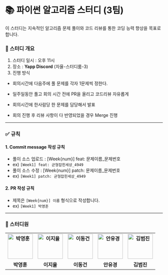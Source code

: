 # 📚 파이썬 알고리즘 스터디 (3팀)
이 스터디는 지속적인 알고리즘 문제 풀이와 코드 리뷰를 통한 코딩 능력 향상을 목표로 합니다.

### 📖 스터디 개요
1. 스터디 일시 : 오후 11시
2. 장소 : **Yapp Discord** (자율-스터디룸-3)
3. 진행 방식
- 회의시간에 다음주에 풀 문제를 각자 1문제씩 정한다.

- 일주일동안 풀고 회의 시간 전에 PR을 올리고 코드리뷰 자유롭게

- 회의시간에 한사람당 한 문제를 담당해서 발표

- 회의 진행 후 리뷰 사항이 다 반영되었을 경우 Merge 진행

---
### :white_check_mark: 규칙
#### 1. Commit message 작성 규칙
- 풀이 소스 업로드 : [Week{num}] feat: 문제이름_문제번호
- ex) `[Week1] feat: 균형잡힌세상_4949`
- 풀이 소스 수정 : [Week{num}] patch: 문제이름_문제번호
- ex) `[Week1] patch: 균형잡힌세상_4949`
#### 2. PR 작성 규칙
- 제목은 `[Week{num}] 이름` 형식으로 작성합니다.
- ex) `[Week1] 박영훈`
---

### 🤼 스터디원
<table style="font-weight : bold">
    <tr>
        <td align="center">
            <a href="https://github.com/Park-Young-Hun">                 
                <img alt="박영훈" src="https://avatars.githubusercontent.com/Park-Young-Hun" width="80" />            
            </a>
        </td>
        <td align="center">
            <a href="https://github.com/ashlovesliitea">                 
                <img alt="이지율" src="https://avatars.githubusercontent.com/ashlovesliitea" width="80" />            
            </a>
        </td>
        <td align="center">
            <a href="https://github.com/activedg">                 
                <img alt="이동건" src="https://avatars.githubusercontent.com/activedg" width="80" />            
            </a>
        </td>
        <td align="center">
            <a href="https://github.com/anyukyung">                 
                <img alt="안유경" src="https://avatars.githubusercontent.com/anyukyung" width="80" />            
            </a>
        </td>
        <td align="center">
            <a href="https://github.com/jinsim">                 
                <img alt="김범진" src="https://avatars.githubusercontent.com/jinsim" width="80" />            
            </a>
        </td>
    </tr>
    <tr>
        <td align="center">박영훈</td>
        <td align="center">이지율</td>
        <td align="center">이동건</td>
        <td align="center">안유경</td>
        <td align="center">김범진</td>
    </tr>
</table>
